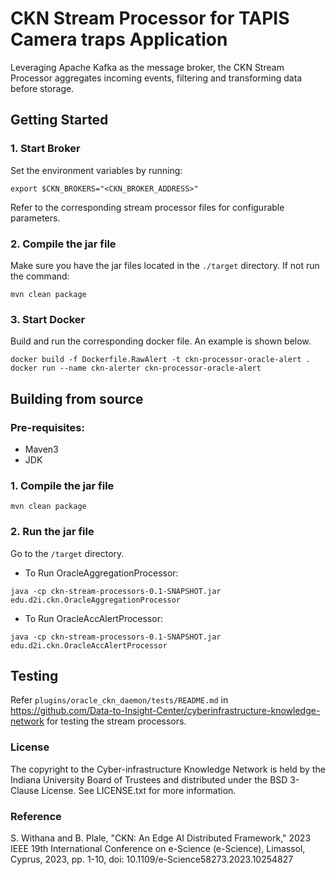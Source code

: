 # CKN Stream Processor for TAPIS Camera traps Application
Leveraging Apache Kafka as the message broker, the CKN Stream Processor aggregates incoming events, filtering and transforming data before storage.

## Getting Started

### 1. Start Broker
Set the environment variables by running:
```shell
export $CKN_BROKERS="<CKN_BROKER_ADDRESS>"
```

Refer to the corresponding stream processor files for configurable parameters.

### 2. Compile the jar file
Make sure you have the jar files located in the ```./target``` directory. If not run the command:
```shell
mvn clean package
```

### 3. Start Docker
Build and run the corresponding docker file. An example is shown below.
```shell
docker build -f Dockerfile.RawAlert -t ckn-processor-oracle-alert .
docker run --name ckn-alerter ckn-processor-oracle-alert 
```

## Building from source
### Pre-requisites:
- Maven3
- JDK

### 1. Compile the jar file
```shell
mvn clean package
```

### 2. Run the jar file
Go to the `/target` directory.

- To Run OracleAggregationProcessor:
```shell
java -cp ckn-stream-processors-0.1-SNAPSHOT.jar edu.d2i.ckn.OracleAggregationProcessor 
```

- To Run OracleAccAlertProcessor:
```shell
java -cp ckn-stream-processors-0.1-SNAPSHOT.jar edu.d2i.ckn.OracleAccAlertProcessor
```


## Testing
Refer `plugins/oracle_ckn_daemon/tests/README.md` in https://github.com/Data-to-Insight-Center/cyberinfrastructure-knowledge-network for testing the stream processors.

### License
The copyright to the Cyber-infrastructure Knowledge Network is held by the Indiana University Board of Trustees and distributed under the BSD 3-Clause License. See LICENSE.txt for more information.

### Reference
S. Withana and B. Plale, "CKN: An Edge AI Distributed Framework," 2023 IEEE 19th International Conference on e-Science (e-Science), Limassol, Cyprus, 2023, pp. 1-10, doi: 10.1109/e-Science58273.2023.10254827
